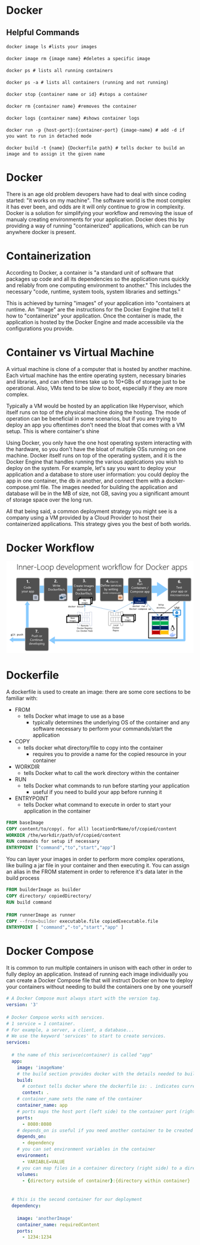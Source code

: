 # Docker

## Helpful Commands
```cli
docker image ls #lists your images

docker image rm {image name} #deletes a specific image

docker ps # lists all running containers

docker ps -a # lists all containers (running and not running)

docker stop {container name or id} #stops a container

docker rm {container name} #removes the container

docker logs {container name} #shows container logs

docker run -p {host-port}:{container-port} {image-name} # add -d if you want to run in detached mode

docker build -t {name} {Dockerfile path} # tells docker to build an image and to assign it the given name
```

# Docker
There is an age old problem devopers have had to deal with since coding started: "it works on my machine". The software world is the most complex it has ever been, and odds are it will only continue to grow in complexity. Docker is a solution for simplifying your workflow and removing the issue of manualy creating environments for your application. Docker does this by providing a way of running "containerized" applications, which can be run anywhere docker is present.

# Containerization
According to Docker, a container is "a standard unit of software that packages up code and all its dependencies so the application runs quickly and reliably from one computing environment to another." This includes the necessary "code, runtime, system tools, system libraries and settings."

This is achieved by turning "images" of your application into "containers at runtime. An "Image" are the instructions for the Docker Engine that tell it how to "containerize" your application. Once the container is made, the application is hosted by the Docker Engine and made accessibile via the configurations you provide.

# Container vs Virtual Machine
A virtual machine is clone of a computer that is hosted by another machine. Each virtual machine has the entire operating system, necessary binaries and libraries, and can often times take up to 10+GBs of storage just to be operational. Also, VMs tend to be slow to boot, especially if they are more complex.

Typically a VM would be hosted by an application like Hypervisor, which itself runs on top of the physical machine doing the hosting. The mode of operation can be beneficial in some scenarios, but if you are trying to deploy an app you oftentimes don't need the bloat that comes with a VM setup. This is where container's shine

Using Docker, you only have the one host operating system interacting with the hardware, so you don't have the bloat of multiple OSs running on one machine. Docker itself runs on top of the operating system, and it is the Docker Engine that handles running the various applications you wish to deploy on the system. For example, let's say you want to deploy your application and a database to store user information: you could deploy the app in one container, the db in another, and connect them with a docker-compose.yml file. The images needed for building the application and database will be in the MB of size, not GB, saving you a significant amount of storage space over the long run. 

All that being said, a common deployment strategy you might see is a company using a VM provided by a Cloud Provider to host their containerized applications. This strategy gives you the best of both worlds.

# Docker Workflow
![Docker Workflow via Mircrosoft](life-cycle-containerized-apps-docker-cli.png)

# Dockerfile
A dockerfile is used to create an image: there are some core sections to be familiar with:
- FROM
    - tells Docker what image to use as a base
        - typically determines the underlying OS of the container and any software necessary to perform your commands/start the application
- COPY
    - tells docker what directory/file to copy into the container
        - requires you to provide a name for the copied resource in your container
- WORKDIR
    - tells Docker what to call the work directory within the container
- RUN
    - tells Docker what commands to run before starting your application
        - useful if you need to build your app before running it
- ENTRYPOINT
    - tells Docker what command to execute in order to start your application in the container

```dockerfile
FROM baseImage
COPY content/to/copy(. for all) locationOrName/of/copied/content
WORKDIR /the/workdir/path/of/copied/content
RUN commands for setup if necessary
ENTRYPOINT ["command","to","start","app"]
```

You can layer your images in order to perform more complex operations, like builing a jar file in your container and then executing it. You can assign an alias in the FROM statement in order to reference it's data later in the build process

```dockerfile
FROM builderImage as builder
COPY directory/ copiedDirectory/
RUN build command

FROM runnerImage as runner
COPY --from=builder executable.file copiedExecutable.file
ENTRYPOINT [ "command","-to","start","app" ]
```

# Docker Compose
It is common to run multiple containers in unison with each other in order to fully deploy an application. Instead of running each image individually you can create a Docker Compose file that will instruct Docker on how to deploy your containers without needing to build the containers one by one yourself

```yml
# A Docker Compose must always start with the version tag.
version: '3'

# Docker Compose works with services.
# 1 service = 1 container.
# For example, a server, a client, a database...
# We use the keyword 'services' to start to create services.
services:

  # the name of this serivce(container) is called "app"
  app:
    image: 'imageName'
    # the build section provides docker with the details needed to build the specified image
    build:
      # context tells docker where the dockerfile is: . indicates current directory
      context: .
    # container_name sets the name of the container
    container_name: app
    # ports maps the host port (left side) to the container port (right side)
    ports:
      - 8080:8080
    # depends_on is useful if you need another container to be created first
    depends_on:
      - dependency
    # you can set environment variables in the container
    environment:
      - VARIABLE=VALUE
    # you can map files in a container directory (right side) to a directory outside the container (left side)
    volumes:
      - {directory outside of container}:{directory within container}


  # this is the second container for our deployment
  dependency:

    image: 'anotherImage'
    container_name: requiredContent
    ports:
      - 1234:1234
```
